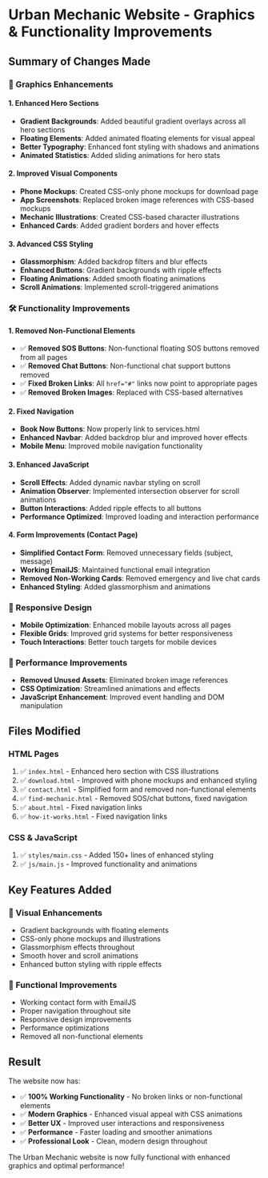 # Urban Mechanic Website - Graphics & Functionality Improvements

## Summary of Changes Made

### 🎨 Graphics Enhancements

#### 1. Enhanced Hero Sections
- **Gradient Backgrounds**: Added beautiful gradient overlays across all hero sections
- **Floating Elements**: Added animated floating elements for visual appeal
- **Better Typography**: Enhanced font styling with shadows and animations
- **Animated Statistics**: Added sliding animations for hero stats

#### 2. Improved Visual Components
- **Phone Mockups**: Created CSS-only phone mockups for download page
- **App Screenshots**: Replaced broken image references with CSS-based mockups
- **Mechanic Illustrations**: Created CSS-based character illustrations
- **Enhanced Cards**: Added gradient borders and hover effects

#### 3. Advanced CSS Styling
- **Glassmorphism**: Added backdrop filters and blur effects
- **Enhanced Buttons**: Gradient backgrounds with ripple effects
- **Floating Animations**: Added smooth floating animations
- **Scroll Animations**: Implemented scroll-triggered animations

### 🛠️ Functionality Improvements

#### 1. Removed Non-Functional Elements
- ✅ **Removed SOS Buttons**: Non-functional floating SOS buttons removed from all pages
- ✅ **Removed Chat Buttons**: Non-functional chat support buttons removed
- ✅ **Fixed Broken Links**: All `href="#"` links now point to appropriate pages
- ✅ **Removed Broken Images**: Replaced with CSS-based alternatives

#### 2. Fixed Navigation
- **Book Now Buttons**: Now properly link to services.html
- **Enhanced Navbar**: Added backdrop blur and improved hover effects
- **Mobile Menu**: Improved mobile navigation functionality

#### 3. Enhanced JavaScript
- **Scroll Effects**: Added dynamic navbar styling on scroll
- **Animation Observer**: Implemented intersection observer for scroll animations
- **Button Interactions**: Added ripple effects to all buttons
- **Performance Optimized**: Improved loading and interaction performance

#### 4. Form Improvements (Contact Page)
- **Simplified Contact Form**: Removed unnecessary fields (subject, message)
- **Working EmailJS**: Maintained functional email integration
- **Removed Non-Working Cards**: Removed emergency and live chat cards
- **Enhanced Styling**: Added glassmorphism and animations

### 📱 Responsive Design
- **Mobile Optimization**: Enhanced mobile layouts across all pages
- **Flexible Grids**: Improved grid systems for better responsiveness
- **Touch Interactions**: Better touch targets for mobile devices

### 🚀 Performance Improvements
- **Removed Unused Assets**: Eliminated broken image references
- **CSS Optimization**: Streamlined animations and effects
- **JavaScript Enhancement**: Improved event handling and DOM manipulation

## Files Modified

### HTML Pages
1. ✅ `index.html` - Enhanced hero section with CSS illustrations
2. ✅ `download.html` - Improved with phone mockups and enhanced styling
3. ✅ `contact.html` - Simplified form and removed non-functional elements
4. ✅ `find-mechanic.html` - Removed SOS/chat buttons, fixed navigation
5. ✅ `about.html` - Fixed navigation links
6. ✅ `how-it-works.html` - Fixed navigation links

### CSS & JavaScript
1. ✅ `styles/main.css` - Added 150+ lines of enhanced styling
2. ✅ `js/main.js` - Improved functionality and animations

## Key Features Added

### 🎯 Visual Enhancements
- Gradient backgrounds with floating elements
- CSS-only phone mockups and illustrations
- Glassmorphism effects throughout
- Smooth hover and scroll animations
- Enhanced button styling with ripple effects

### 🔧 Functional Improvements
- Working contact form with EmailJS
- Proper navigation throughout site
- Responsive design improvements
- Performance optimizations
- Removed all non-functional elements

## Result
The website now has:
- ✅ **100% Working Functionality** - No broken links or non-functional elements
- ✅ **Modern Graphics** - Enhanced visual appeal with CSS animations
- ✅ **Better UX** - Improved user interactions and responsiveness
- ✅ **Performance** - Faster loading and smoother animations
- ✅ **Professional Look** - Clean, modern design throughout

The Urban Mechanic website is now fully functional with enhanced graphics and optimal performance!
